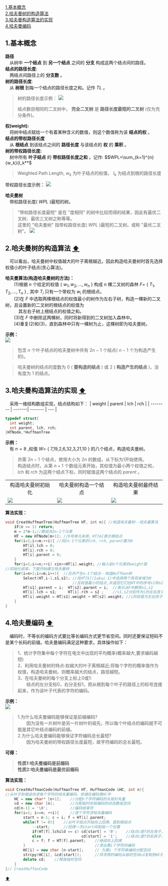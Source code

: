 <span id = "top"></span>  
[1.基本概念](#part1)  
[2.哈夫曼树的构造算法](#part2)  
[3.哈夫曼构造算法的实现](#part3)  
[4.哈夫曼编码](#part4)  
<span id = "part1"></span>  
## 1.基本概念  
**路径**  
　从树中 **一个结点** 到 **另一个结点** 之间的 **分支** 构成这两个结点间的路径。  
**结点的路径长度**:  
　两结点间路径上的 **分支数** 。  
 **树的路径长度**:  
　从 **树根** 到每一个结点的路径长度之和。记作 $TL$ 。  
> 树的路径长度示例：
> ![](./images/树的路径长度示例.png)  
>
>结点数目相同的二叉树中， **完全二叉树** 是 **路径长度最短的二叉树** (仅为充分条件)。  

**权(weight):**  
　将树中结点赋给一个有着某种含义的数值，则这个数值称为该 **结点的权** 。  
**结点的带权路径长度**  
　从 **根结点** 到该结点之间的 **路径长度** 与该结点的 **权** 的 **乘积** 。    
**树的带权路径长度:**  
　树中所有 **叶子结点** 的 **带权路径长度之和** 。记作:  $$WPL=\sum_{k=1}^{n}{w_k}{l_k**$
>Weighted Path Length, $w_k$ 为叶子结点的权值， $l_k$ 为结点到根的路径长度

带权路径长度示例：
![](./images/带权路径长度示例.png)  

**哈夫曼树**  
　带权路径长度( $WPL$ )最短的树。  
>"带权路径长度最短" 是在 "度相同" 的树中比较而得的结果，因此有最优二叉树、最优三叉树之称等等。  
>这里的 "哈夫曼树" 指带权路径长度( $WPL$ )最短的二叉树。或称 "最优二叉树"。
![](./images/哈夫曼树示例.png)  

<span id = "part2"></span>  
## 2.哈夫曼树的构造算法  [:arrow_up:](#top)
　可以看出，哈夫曼树中权值越大的叶子离根越近。因此构造哈夫曼树时首先选择权值小的叶子结点(贪心算法)。  
 
 **哈夫曼算法(构造哈夫曼树的方法)：**    
　　(1)根据 $n$ 个给定的权值 &#123; $w_1,w_2,…,w_n$ &#125; 构成 $n$ 棵二叉树的森林 $F=$ &#123; $T_1,T_2,…,T_n$ &#125; ,
       其中 $T_i$ 只有一个带权为 $w_i$ 的根结点。  
　　(2)在 $F$ 中选取两棵根结点的权值最小的树作为左右子树，构造一棵新的二叉树，且设置新的二叉树的根结点的权值为  
 　　　其左右子树上根结点的权值之和。  
　　(3)在 $F$ 中删除这两棵树，同时将新得到的二叉树加入森林中。  
　　(4)重复(2)和(3)，直到森林中只有一棵树为止，这棵树即为哈夫曼树。  

  **示例：**  
  ![](./images/构造哈夫曼树示例.png)  

>包含 $n$ 个叶子结点的哈夫曼树中共有 $2n-1$ 个结点( $n-1$ 个为构造产生的)。  

>哈夫曼树的结点的度数为 0 ( **要构造的结点** ) 或 2 ( **构造产生的结点** )，没有度为 1 的结点。

<span id = "part3"></span>  
## 3.哈夫曼构造算法的实现  [:arrow_up:](#top)
　采用一维结构数组实现，结点结构如下： 
|  weight  | parent |  lch    | rch |
| -------- | -------| ------- | --- |
```cpp
typedef struct{
  int weight;
  int parent, lch, rch;
}HTNode,*HuffmanTree
```
**示例：**  
　有 $n=8$ ,权值 $W=$ &#123; 7,19,2,6,32,3,21,10 &#125; 的八个结点，构造哈夫曼树。  
>共需 $2n-1$ 个结点，使用大小为 $2n$ 的数组，从下标为1开始使用。  
>构造结点时，从第 $n+1$ 个数组元素开始，其权值为最小两个权值之和， $lch$ 和 $rch$ 为这两个结点下标，同时赋值这两个结点的 $parent$ 。
<table border="0" margin-left: auto margin-right: auto>
  <tr>
      <td style="text-align: center;">构造哈夫曼树初始化</td>
      <td style="text-align: center;">哈夫曼树构造一个结点</td>
      <td style="text-align: center;">构造哈夫曼树最终结果</td>
  </tr>
  <tr>
     <td><img src="./images/构造哈夫曼树初始化.png"> </img></td>
     <td><img src="./images/哈夫曼树构造结点.png"> </img></td>
     <td><img src="./images/构造哈夫曼树最终结果.png"> </img></td>
  </tr>
</table>

**算法实现：**  
```cpp
void CreatHuffmanTree(HuffmanTree HT, int n){ //构造哈夫曼树--哈夫曼算法
    if(n <= 1) return;
    m = 2*n-1;//数组共2n-1个元素
    HT = new HTNode[m+1]; //0号单元未用，HT[m]表示根结点
    for(i=1;i<=m;++i){ //将2n-1个元素的lch、rch、parent置为0
        HT[il.lch = 0;
        HT[i].rch = 0;
        HT[i].parent = 0;
    }
    for(i=1;i<=n;++i) cin>>HT[i].weight; //输入前n个元素的weight值
//初始化结束，下面开始建立哈夫曼树
    for(i=n+1;i<=m;i++){  //合并产生n-1个结点--构造Huffman树
        Select(HT,i-1,s1,s2); //在HT[k](1≤k≤i-1)中选择两个其双亲域为0
                              //且权值最小的结点,并返回它们在HT中的序号s1和s2
        HT[s1].parent = i;  HT[s2].parent = i;  //表示从F中删除s1,s2
        HT[i].lch = s1;     HT[i].rch = s2 ;    //s1,s2分别作为i的左右孩子
        HT[i].weight = HT[s1].weight + HT[s2].weight; //i的权值为左右孩子权值之和
    }
}
```
<span id = "part4"></span>  
## 4.哈夫曼编码  [:arrow_up:](#top)
　编码时，不等长的编码方式要比等长编码方式更节省空间。同时还要保证短码不是某个长码的前缀。哈夫曼编码满足这种要求，具体操作如下：
>1、统计字符集中每个字符在电文中出现的平均概率(概率越大,要求编码越短)  
>2、利用哈夫曼树的特点:权越大的叶子离根越近;将每个字符的概率值作为权值，构造哈夫曼树。则概率越大的结点，路径越短。  
>3、在哈夫曼树的每个分支上标上0或1:  
>　　结点的左分支标0，右分支标1，把从根到每个叶子的路径上的标号连接起来，作为该叶子代表的字符的编码。

**示例：**  
![](./images/哈夫曼编码示例.png)  

>1.为什么哈夫曼编码能够保证是前缀编码?  
>　　因为没有一片树叶是另一片树叶的祖先，所以每个叶结点的编码就不可能是其它叶结点编码的前缀。  
>2.为什么哈夫曼编码能够保证字符编码总长最短?  
>　　因为哈夫曼树的带权路径长度最短，故字符编码的总长最短。

**可得：**  
>  **性质1:哈夫曼编码是前缀码**  
>  **性质2:哈夫曼编码是最优前缀码**

**算法实现：**  
```cpp
void CreatHuffmanCode(HuffmanTree HT, HuffmanCode &HC, int n){
//从叶子到根逆向求每个字符的哈夫曼编码，存储在编码表HC中
    HC = new char* [n+1];    //分配n个字符编码的头指针矢量
    cd = new char [n];       //分配临时存放编码的动态数组空间
    cd[n-1] = '\0';          //编码结束符
    for(i=1; i<=n; ++i){     //逐个字符求哈夫曼编码
        start = n-1; c = i; f = HT[i].parent;
        while(f != 0){    //从叶子结点开始向上回溯，直到根结点
            --start;      //回溯一次start向前指一个位置
            if(HT[f].lchild == c) cd[start] = '0';    //结点c是f的左孩子，则生成代码0
            else                  cd[start] = '1';    //结点c是f的右孩子，则生成代码1
            c = f; f = HT[f].parent;    //继续向上回溯
        }                               //求出第i个字符的编码
        HC[i] = new char [n-start];     // 为第i 个字符串编码分配空间
        strcpy(HC[i], &cd[start]);      //将求得的编码从临时空间cd复制到HC的当前行中
        delete cd;    //释放临时空间
    }
}// CreatHuffanCode
```
[:arrow_up:](#top)
